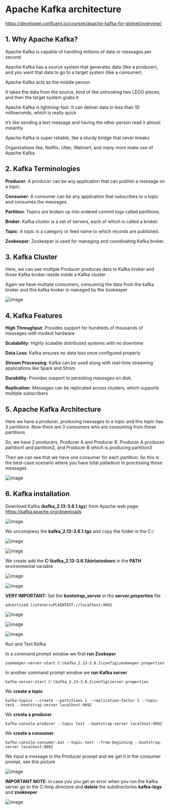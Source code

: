 # Apache Kafka architecture

https://developer.confluent.io/courses/apache-kafka-for-dotnet/overview/

## 1. Why Apache Kafka?

Apache Kafka is capable of handling millions of data or messages per second

Apache Kafka has a source system that generates data (like a producer), and you want that data to go to a target system (like a consumer)

Apache Kafka acts as the middle person

It takes the data from the source, kind of like unhooking two LEGO pieces, and then the target system grabs it 

Apache Kafka is lightning-fast. It can deliver data in less than 10 milliseconds, which is really quick

It’s like sending a text message and having the other person read it almost instantly 

Apache Kafka is super reliable, like a sturdy bridge that never breaks 

Organizations like, Netflix, Uber, Walmart, and many more make use of Apache Kafka

## 2. Kafka Terminologies

**Producer**: A producer can be any application that can publish a message on a topic. 

**Consumer**: A consumer can be any application that subscribes to a topic and consumes the messages. 

**Partition**: Topics are broken up into ordered commit logs called partitions.

**Broker**: Kafka cluster is a set of servers, each of which is called a broker.

**Topic**: A topic is a category or feed name to which records are published. 

**Zookeeper**: Zookeeper is used for managing and coordinating Kafka broker.

## 3. Kafka Cluster

Here, we can see multiple Producer produces data to Kafka broker and those Kafka broker reside inside a Kafka cluster

Again we have multiple consumers, consuming the data from the kafka broker and this kafka broker is managed by the zookeeper

![image](https://github.com/luiscoco/Kafka_architecture/assets/32194879/24162f13-340d-4f7c-a312-61b5820df574)

## 4. Kafka Features  

**High Throughput**: Provides support for hundreds of thousands of messages with modest hardware 

**Scalability**: Highly scalable distributed systems with no downtime

**Data Loss**: Kafka ensures no data loss once configured properly

**Stream Processing**: Kafka can be used along with real-time streaming applications like Spark and Strom

**Durability**: Provides support to persisting messages on disk. 

**Replication**: Messages can be replicated across clusters, which supports multiple subscribers

## 5. Apache Kafka Architecture

Here we have a producer, producing messages to a topic and this topic has 3 partitions. Now there are 3 consumers who are consuming from these partitions 

So, we have 2 producers, Producer A and Producer B. Producer A produces partition1 and partition2, and Producer B which is producing partition3

Then we can see that we have one consumer for each partition. So this is the best-case scenario where you have total palladium in processing those messages

![image](https://github.com/luiscoco/Kafka_architecture/assets/32194879/bae996c6-0a63-4a92-a5cb-2e6a3e2bdf41)

## 6. Kafka installation

Download Kafka (**kafka_2.13-3.6.1.tgz**) from Apache web page: https://kafka.apache.org/downloads

![image](https://github.com/luiscoco/MicroServices-Kafka_dotNET8_CRUD_WebAPI-Azure-SQL/assets/32194879/3a9121f2-9fe7-4a1f-a386-e91d288dfb94)

We uncompress the **kafka_2.13-3.6.1.tgz** and copy the folder in the C:/

![image](https://github.com/luiscoco/MicroServices-Kafka_dotNET8_CRUD_WebAPI-Azure-SQL/assets/32194879/79cf7efe-6c7f-4be9-925e-02bbad5c3ee1)

![image](https://github.com/luiscoco/MicroServices-Kafka_dotNET8_CRUD_WebAPI-Azure-SQL/assets/32194879/c71fde3b-fa3f-4118-9378-a1f0b36f4fbd)

We create add the **C:\kafka_2.13-3.6.1\bin\windows** in the **PATH** environmental variable

![image](https://github.com/luiscoco/MicroServices-Kafka_dotNET8_CRUD_WebAPI-Azure-SQL/assets/32194879/e2bd5826-a890-451c-a4ae-aaa89fb2dc4c)

![image](https://github.com/luiscoco/MicroServices-Kafka_dotNET8_CRUD_WebAPI-Azure-SQL/assets/32194879/e072ba06-e055-406b-abf4-1d5e0062b0bb)

**VERY IMPORTANT:** Set the **bootstrap_server** in the **server.properties** file

```
advertised.listeners=PLAINTEXT://localhost:9092
```

![image](https://github.com/luiscoco/MicroServices-Kafka_dotNET8_CRUD_WebAPI-Azure-SQL/assets/32194879/fa9f4aaa-6b5e-4d4e-8465-7768d5008d52)

![image](https://github.com/luiscoco/MicroServices-Kafka_dotNET8_CRUD_WebAPI-Azure-SQL/assets/32194879/fb8e761d-57fb-4044-914e-39d1233e9a4c)

![image](https://github.com/luiscoco/MicroServices-Kafka_dotNET8_CRUD_WebAPI-Azure-SQL/assets/32194879/64cd9941-54a3-4456-afca-a9eff0e24b0c)

Run and Test Kafka

In a command prompt window we first **run Zookeper** 

```
zookeeper-server-start C:\kafka_2.13-3.6.1\config\zookeeper.properties
```

In another command prompt window we **run Kafka server**

```
kafka-server-start C:\kafka_2.13-3.6.1\config\server.properties
```

We **create a topic**

```
kafka-topics --create --partitions 1 --replication-factor 1 --topic test --bootstrap-server localhost:9092
```

We **creata a producer**

```
kafka-console-producer --topic test --bootstrap-server localhost:9092
```

We **create a consumer**

```
kafka-console-consumer.bat --topic test --from-beginning --bootstrap-server localhost:9092
```

We input a message in the Producer prompt and we get it in the consumer prompt, see this picture

![image](https://github.com/luiscoco/MicroServices-Kafka_dotNET8_CRUD_WebAPI-Azure-SQL/assets/32194879/e3524cac-6602-4705-817e-edbc966a68d1)

**IMPORTANT NOTE**: in case you you get an error when you run the Kafka server go to the C:/tmp directore and **delete** the subdirectories **kafka-logs** and **zookeeper**

![image](https://github.com/luiscoco/MicroServices-Kafka_dotNET8_CRUD_WebAPI-Azure-SQL/assets/32194879/a2fdb38c-8d30-48e5-bfd2-dacb751709f5)
##
